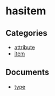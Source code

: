 # hasitem


## Categories
- [attribute](./attribute/README.md)
- [item](./item/README.md)

## Documents
- [type](type.md)
